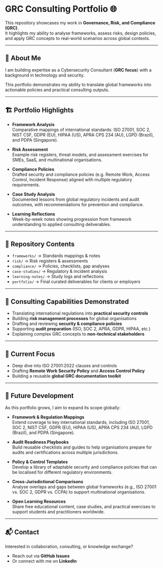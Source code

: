# GRC Consulting Portfolio 🌐

This repository showcases my work in **Governance, Risk, and Compliance (GRC)**.  
It highlights my ability to analyse frameworks, assess risks, design policies, and apply GRC concepts to real-world scenarios across global contexts.  

---

## 👤 About Me

I am building expertise as a Cybersecurity Consultant (**GRC focus**) with a background in technology and security.  

This portfolio demonstrates my ability to translate global frameworks into actionable policies and practical consulting outputs.  

---

## 🏗️ Portfolio Highlights

- **Framework Analysis**  
  Comparative mappings of international standards: ISO 27001, SOC 2, NIST CSF, GDPR (EU), HIPAA (US), APRA CPS 234 (AU), LGPD (Brazil), and PDPA (Singapore).  

- **Risk Assessment**  
  Example risk registers, threat models, and assessment exercises for SMEs, SaaS, and multinational organisations.  

- **Compliance Policies**  
  Drafted security and compliance policies (e.g. Remote Work, Access Control, Incident Response) aligned with multiple regulatory requirements.  

- **Case Study Analysis**  
  Documented lessons from global regulatory incidents and audit outcomes, with recommendations for prevention and compliance.  

- **Learning Reflections**  
  Week-by-week notes showing progression from framework understanding to applied consulting deliverables.  

---

## 📂 Repository Contents

- `frameworks/` → Standards mappings & notes  
- `risk/` → Risk registers & assessments  
- `compliance/` → Policies, checklists, gap analyses  
- `case-studies/` → Regulatory & incident analysis  
- `learning-notes/` → Study logs and reflections  
- `portfolio/` → Final curated deliverables for clients or employers  

---

## 🎯 Consulting Capabilities Demonstrated

- Translating international regulations into **practical security controls**  
- Building **risk management processes** for global organisations  
- Drafting and reviewing **security & compliance policies**  
- Supporting **audit preparation** (ISO, SOC 2, APRA, GDPR, HIPAA, etc.)  
- Explaining complex GRC concepts to **non-technical stakeholders**  

---

## 📌 Current Focus

- Deep dive into ISO 27001:2022 clauses and controls  
- Drafting **Remote Work Security Policy** and **Access Control Policy**  
- Building a reusable **global GRC documentation toolkit**  

---

## 🔮 Future Development

As this portfolio grows, I aim to expand its scope globally:

- **Framework & Regulation Mappings**  
  Extend coverage to key international standards, including ISO 27001, SOC 2, NIST CSF, GDPR (EU), HIPAA (US), APRA CPS 234 (AU), LGPD (Brazil), and PDPA (Singapore).  

- **Audit Readiness Playbooks**  
  Build reusable checklists and guides to help organisations prepare for audits and certifications across multiple jurisdictions.  

- **Policy & Control Templates**  
  Develop a library of adaptable security and compliance policies that can be localised for different regulatory environments.  

- **Cross-Jurisdictional Comparisons**  
  Analyse overlaps and gaps between global frameworks (e.g., ISO 27001 vs. SOC 2, GDPR vs. CCPA) to support multinational organisations.  

- **Open Learning Resources**  
  Share free educational content, case studies, and practical exercises to support students and practitioners worldwide.  

---

## 📬 Contact

Interested in collaboration, consulting, or knowledge exchange?  
- Reach out via **GitHub Issues**  
- Or connect with me on **LinkedIn**  
